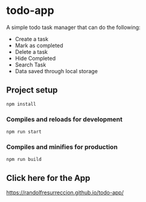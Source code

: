 # todo-app
A simple todo task manager that can do the following:
- Create a task
- Mark as completed
- Delete a task
- Hide Completed
- Search Task
- Data saved through local storage

## Project setup
```
npm install
```

### Compiles and reloads for development
```
npm run start
```

### Compiles and minifies for production
```
npm run build
```

## Click here for the App

https://randolfresurreccion.github.io/todo-app/
